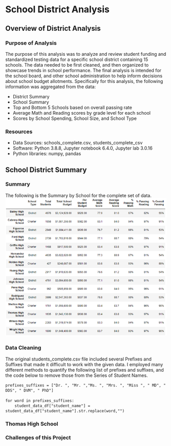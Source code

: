 # School District Analysis

## Overview of District Analysis
### Purpose of Analysis
The purpose of this analysis was to analyze and review student funding and standardized testing data for a specific school district containing 15 schools.  The data needed to be first cleaned, and then organized to showcase trends in school  performance.  The final analysis is intended for the school board, and other school administration to help inform decisions about school budget allotments.  Specifically for this analysis, the following information was aggregated from the data:
- District Summary
- School Summary
- Top and Bottom 5 Schools based on overall passing rate
- Average Math and Reading scores by grade level for each school
- Scores by School Spending, School Size, and School Type

### Resources
- Data Sources: schools_complete.csv, students_complete_csv
- Software: Python 3.8.8, Jupyter notebook 6.4.0, Jupyter lab 3.0.16
- Python libraries: numpy, pandas

## School District Summary
### Summary
The following is the Summary by School for the complete set of data.
![School Summary](Analysis/per_school_summary.PNG)

### Data Cleaning
The original students_complete.csv file included several Prefixes and Suffixes that made it difficult to work with the given data.  I employed many different methods to quantify the following list of prefixes and suffixes, and the code below to remove those from the Series of Student Names.

```
prefixes_suffixes = ["Dr. ", "Mr. ","Ms. ", "Mrs. ", "Miss ", " MD", " DDS", " DVM", " PhD"]

for word in prefixes_suffixes:
    student_data_df["student_name"] = student_data_df["student_name"].str.replace(word,"")
```

### Thomas High School



### Challenges of this Project
